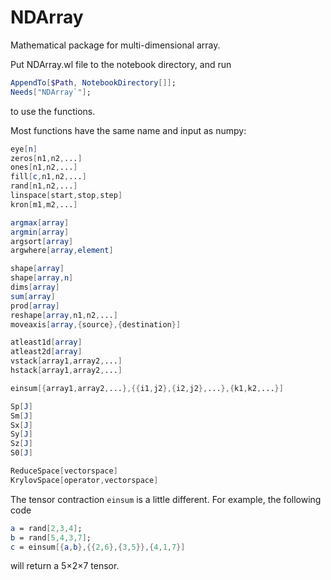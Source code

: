 # NDArray
Mathematical package for multi-dimensional array.

Put NDArray.wl file to the notebook directory, and run
```mathematica
AppendTo[$Path, NotebookDirectory[]];
Needs["NDArray`"];
```
to use the functions.

Most functions have the same name and input as numpy:
```mathematica
eye[n]
zeros[n1,n2,...]
ones[n1,n2,...]
fill[c,n1,n2,...]
rand[n1,n2,...]
linspace[start,stop,step]
kron[m1,m2,...]

argmax[array]
argmin[array]
argsort[array]
argwhere[array,element]

shape[array]
shape[array,n]
dims[array]
sum[array]
prod[array]
reshape[array,n1,n2,...]
moveaxis[array,{source},{destination}]

atleast1d[array]
atleast2d[array]
vstack[array1,array2,...]
hstack[array1,array2,...]

einsum[{array1,array2,...},{{i1,j2},{i2,j2},...},{k1,k2,...}]

Sp[J]
Sm[J]
Sx[J]
Sy[J]
Sz[J]
S0[J]

ReduceSpace[vectorspace]
KrylovSpace[operator,vectorspace]
```
The tensor contraction ```einsum``` is a little different. For example, the following code
```mathematica
a = rand[2,3,4];
b = rand[5,4,3,7];
c = einsum[{a,b},{{2,6},{3,5}},{4,1,7}]
```
will return a 5×2×7 tensor.
